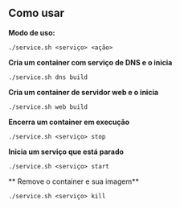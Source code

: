 ## Como usar

**Modo de uso:**

~~~
./service.sh <serviço> <ação>
~~~

**Cria um container com serviço de DNS e o inicia**
~~~
./service.sh dns build
~~~

**Cria um container de servidor web e o inicia**

~~~
./service.sh web build
~~~

**Encerra um container em execução**

~~~
./service.sh <serviço> stop
~~~

**Inicia um serviço que está parado**
~~~
./service.sh <serviço> start
~~~


** Remove o container e sua imagem**

~~~
./service.sh <serviço> kill
~~~

